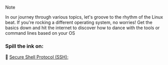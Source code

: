 > [!NOTE]
> In our journey through various topics, let's groove to the rhythm of the Linux beat. If you're rocking a different operating system, no worries! Get the basics down and hit the internet to discover how to dance with the tools or command lines based on your OS

### Spill the ink on:
🐧 [Secure Shell Protocol (SSH);](https://github.com/Mohamed-abdalazez/SafrotTechUniverse/tree/main/Secure%20Shell%20Protocol%20(SSH)%3B)

